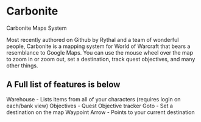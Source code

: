 Carbonite
=========

Carbonite Maps System

Most recently authored on Github by Rythal and a team of wonderful people, Carbonite is a mapping system for World of Warcraft
that bears a resemblance to Google Maps. You can use the mouse wheel over the map to zoom in or zoom out, set a destination,
track quest objectives, and many other things.

A Full list of features is below
---------------------------------
Warehouse       - Lists items from all of your characters (requires login on each/bank view)
Objectives      - Quest Objective tracker
Goto            - Set a destination on the map
Waypoint Arrow  - Points to your current destination
